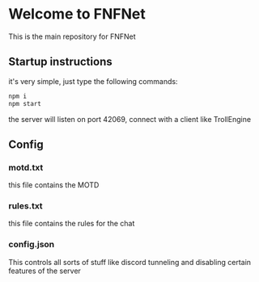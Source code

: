# Welcome to FNFNet
This is the main repository for FNFNet

## Startup instructions
it's very simple, just type the following commands:
```sh
npm i 
npm start
```
the server will listen on port 42069, connect with a client like TrollEngine
## Config
### motd.txt
this file contains the MOTD
### rules.txt
this file contains the rules for the chat
### config.json
This controls all sorts of stuff like discord tunneling and disabling certain features of the server

